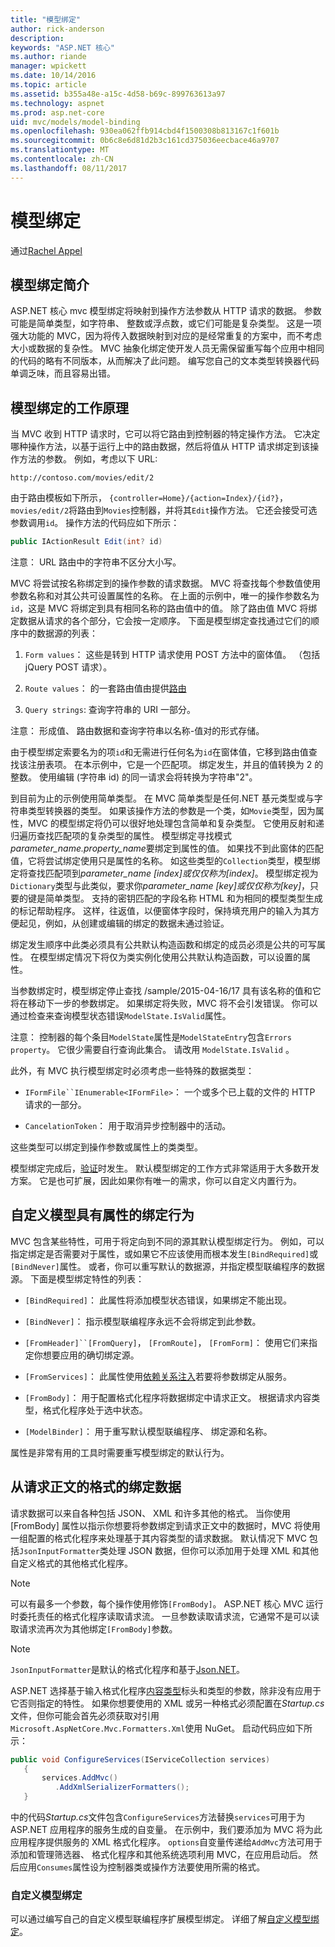 ```yaml
---
title: "模型绑定"
author: rick-anderson
description: 
keywords: "ASP.NET 核心"
ms.author: riande
manager: wpickett
ms.date: 10/14/2016
ms.topic: article
ms.assetid: b355a48e-a15c-4d58-b69c-899763613a97
ms.technology: aspnet
ms.prod: asp.net-core
uid: mvc/models/model-binding
ms.openlocfilehash: 930ea062ffb914cbd4f1500308b813167c1f601b
ms.sourcegitcommit: 0b6c8e6d81d2b3c161cd375036eecbace46a9707
ms.translationtype: MT
ms.contentlocale: zh-CN
ms.lasthandoff: 08/11/2017
---
```

# <a name="model-binding"></a>模型绑定

通过[Rachel Appel](http://github.com/rachelappel)

## <a name="introduction-to-model-binding"></a>模型绑定简介

ASP.NET 核心 mvc 模型绑定将映射到操作方法参数从 HTTP 请求的数据。 参数可能是简单类型，如字符串、 整数或浮点数，或它们可能是复杂类型。 这是一项强大功能的 MVC，因为将传入数据映射到对应的是经常重复的方案中，而不考虑大小或数据的复杂性。 MVC 抽象化绑定使开发人员无需保留重写每个应用中相同的代码的略有不同版本，从而解决了此问题。 编写您自己的文本类型转换器代码单调乏味，而且容易出错。

## <a name="how-model-binding-works"></a>模型绑定的工作原理

当 MVC 收到 HTTP 请求时，它可以将它路由到控制器的特定操作方法。 它决定哪种操作方法，以基于运行上中的路由数据，然后将值从 HTTP 请求绑定到该操作方法的参数。 例如，考虑以下 URL:

`http://contoso.com/movies/edit/2`

由于路由模板如下所示， `{controller=Home}/{action=Index}/{id?}`，`movies/edit/2`将路由到`Movies`控制器，并将其`Edit`操作方法。 它还会接受可选参数调用`id`。 操作方法的代码应如下所示：

<!-- literal_block {"ids": [], "linenos": true, "xml:space": "preserve", "language": "csharp"} -->

```csharp
public IActionResult Edit(int? id)
   ```

注意： URL 路由中的字符串不区分大小写。

MVC 将尝试按名称绑定到的操作参数的请求数据。 MVC 将查找每个参数值使用参数名称和对其公共可设置属性的名称。 在上面的示例中，唯一的操作参数名为`id`，这是 MVC 将绑定到具有相同名称的路由值中的值。 除了路由值 MVC 将绑定数据从请求的各个部分，它会按一定顺序。 下面是模型绑定查找通过它们的顺序中的数据源的列表：

1. `Form values`： 这些是转到 HTTP 请求使用 POST 方法中的窗体值。 （包括 jQuery POST 请求）。

2. `Route values`： 的一套路由值由提供[路由](../../fundamentals/routing.md)

3. `Query strings`: 查询字符串的 URI 一部分。

<!-- DocFX BUG
The link works but generates an error when building with DocFX
@fundamentals/routing
[Routing](xref:fundamentals/routing)
-->

注意： 形成值、 路由数据和查询字符串以名称-值对的形式存储。

由于模型绑定索要名为的项`id`和无需进行任何名为`id`在窗体值，它移到路由值查找该注册表项。 在本示例中，它是一个匹配项。 绑定发生，并且的值转换为 2 的整数。 使用编辑 (字符串 id) 的同一请求会将转换为字符串"2"。

到目前为止的示例使用简单类型。 在 MVC 简单类型是任何.NET 基元类型或与字符串类型转换器的类型。 如果该操作方法的参数是一个类，如`Movie`类型，因为属性，MVC 的模型绑定将仍可以很好地处理包含简单和复杂类型。 它使用反射和递归遍历查找匹配项的复杂类型的属性。 模型绑定寻找模式*parameter_name.property_name*要绑定到属性的值。 如果找不到此窗体的匹配值，它将尝试绑定使用只是属性的名称。 如这些类型的`Collection`类型，模型绑定将查找匹配项到*parameter_name [index]*或仅仅称为*[index]*。 模型绑定视为`Dictionary`类型与此类似，要求你*parameter_name [key]*或仅仅称为*[key]*，只要的键是简单类型。 支持的密钥匹配的字段名称 HTML 和为相同的模型类型生成的标记帮助程序。 这样，往返值，以便窗体字段时，保持填充用户的输入为其方便起见，例如，从创建或编辑的绑定的数据未通过验证。

绑定发生顺序中此类必须具有公共默认构造函数和绑定的成员必须是公共的可写属性。 在模型绑定情况下将仅为类实例化使用公共默认构造函数，可以设置的属性。

当参数绑定时，模型绑定停止查找 /sample/2015-04-16/17 具有该名称的值和它将在移动下一步的参数绑定。 如果绑定将失败，MVC 将不会引发错误。 你可以通过检查来查询模型状态错误`ModelState.IsValid`属性。

注意： 控制器的每个条目`ModelState`属性是`ModelStateEntry`包含`Errors property`。 它很少需要自行查询此集合。 请改用 `ModelState.IsValid` 。

此外，有 MVC 执行模型绑定时必须考虑一些特殊的数据类型：

* `IFormFile``IEnumerable<IFormFile>`： 一个或多个已上载的文件的 HTTP 请求的一部分。

* `CancelationToken`： 用于取消异步控制器中的活动。

这些类型可以绑定到操作参数或属性上的类类型。

模型绑定完成后，[验证](validation.md)时发生。 默认模型绑定的工作方式非常适用于大多数开发方案。 它是也可扩展，因此如果你有唯一的需求，你可以自定义内置行为。

## <a name="customize-model-binding-behavior-with-attributes"></a>自定义模型具有属性的绑定行为

MVC 包含某些特性，可用于将定向到不同的源其默认模型绑定行为。 例如，可以指定绑定是否需要对于属性，或如果它不应该使用而根本发生`[BindRequired]`或`[BindNever]`属性。 或者，你可以重写默认的数据源，并指定模型联编程序的数据源。 下面是模型绑定特性的列表：

* `[BindRequired]`： 此属性将添加模型状态错误，如果绑定不能出现。

* `[BindNever]`： 指示模型联编程序永远不会将绑定到此参数。

* `[FromHeader]``[FromQuery]`， `[FromRoute]`， `[FromForm]`： 使用它们来指定你想要应用的确切绑定源。

* `[FromServices]`： 此属性使用[依赖关系注入](../../fundamentals/dependency-injection.md)若要将参数绑定从服务。

* `[FromBody]`： 用于配置格式化程序将数据绑定中请求正文。 根据请求内容类型，格式化程序处于选中状态。

* `[ModelBinder]`： 用于重写默认模型联编程序、 绑定源和名称。

属性是非常有用的工具时需要重写模型绑定的默认行为。

## <a name="binding-formatted-data-from-the-request-body"></a>从请求正文的格式的绑定数据

请求数据可以来自各种包括 JSON、 XML 和许多其他的格式。 当你使用 [FromBody] 属性以指示你想要将参数绑定到请求正文中的数据时，MVC 将使用一组配置的格式化程序来处理基于其内容类型的请求数据。 默认情况下 MVC 包括`JsonInputFormatter`类处理 JSON 数据，但你可以添加用于处理 XML 和其他自定义格式的其他格式化程序。

> [!NOTE]
> 可以有最多一个参数，每个操作使用修饰`[FromBody]`。 ASP.NET 核心 MVC 运行时委托责任的格式化程序读取请求流。 一旦参数读取请求流，它通常不是可以读取请求流再次为其他绑定`[FromBody]`参数。

> [!NOTE]
> `JsonInputFormatter`是默认的格式化程序和基于[Json.NET](http://www.newtonsoft.com/json)。

ASP.NET 选择基于输入格式化程序[内容类型](https://www.w3.org/Protocols/rfc1341/4_Content-Type.html)标头和类型的参数，除非没有应用于它否则指定的特性。 如果你想要使用的 XML 或另一种格式必须配置在*Startup.cs*文件，但你可能会首先必须获取对引用`Microsoft.AspNetCore.Mvc.Formatters.Xml`使用 NuGet。 启动代码应如下所示：

<!-- literal_block {"ids": [], "linenos": true, "xml:space": "preserve", "language": "csharp"} -->

```csharp
public void ConfigureServices(IServiceCollection services)
   {
       services.AddMvc()
          .AddXmlSerializerFormatters();
   }
   ```

中的代码*Startup.cs*文件包含`ConfigureServices`方法替换`services`可用于为 ASP.NET 应用程序的服务生成的自变量。 在示例中，我们要添加为 MVC 将为此应用程序提供服务的 XML 格式化程序。 `options`自变量传递给`AddMvc`方法可用于添加和管理筛选器、 格式化程序和其他系统选项利用 MVC，在应用启动后。 然后应用`Consumes`属性设为控制器类或操作方法要使用所需的格式。

### <a name="custom-model-binding"></a>自定义模型绑定

可以通过编写自己的自定义模型联编程序扩展模型绑定。 详细了解[自定义模型绑定](../advanced/custom-model-binding.md)。
